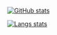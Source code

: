 [![GitHub stats](https://github-readme-stats-kappa-six-62.vercel.app/api?username=4l1fe&&custom_title=General%20stats&include_all_commits=true&count_private=true&show_icons=true&theme=vue&disable_animations=true)](https://github.com/4l1fe)

[![Langs stats](https://github-readme-stats-kappa-six-62.vercel.app/api/top-langs/?username=4l1fe&custom_title=Languages%20usage&layout=compact&hide=html,css,coffeescript&langs_count=10&theme=vue)](https://github.com/4l1fe)
